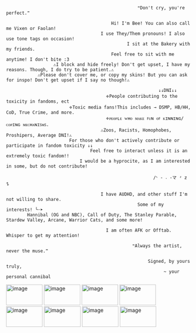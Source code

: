                                                      ❝Don't cry, you're perfect.❞
                                                           
                                            Hi! I'm Bee! You can also call me Vixen or Faolan!
                                        I use They/Them pronouns! I also use tone tags on occasion!
                                                  I sit at the Bakery with my friends.
                                            Feel free to sit with me anytime! I don't bite :3
                      ⚠︎I block and hide freely! Don't get upset, I have my reasons. Though, I do try to be patient.⚠︎
                ⚠︎Please don't cover me, or copy my skins! But you can ask for inspo! Don't get upset if I say no though!⚠︎

                                                              ↓↓DNI↓↓
                                          𖦏People contributing to the toxicity in fandoms, ect
                            𖦏Toxic media fans!This includes → DSMP, HB/HH, CoD, True Crime, and more.
                                          𖦏ᴘᴇᴏᴘʟᴇ ᴡʜᴏ ᴍᴀᴋᴇ ꜰᴜɴ ᴏꜰ ᴋɪɴɴɪɴɢ/ᴄᴏᴘɪɴɢ ᴍᴇᴄʜᴀɴɪꜱᴍꜱ.
                                        ⚠︎Zoos, Racists, Homophobes, Proshipers, Average DNI!⚠︎
                            For those who don't actively contribute or participate in fandom toxicity ↓↓
                                    Feel free to interact unless it is an extremely toxic fandom!!
                                I would be a hyprocite, as I am interested in some, but do not contribute!
                                                               
                                                            /ᐠ - ˕ -マ ᶻ 𝗓 𐰁 

                                        I have AUDHD, and other stuff I'm not willing to share.
                                                      Some of my interests! ╰┈➤ 
            Hannibal (OG and NBC), Call of Duty, The Stanley Parable, Stardew Valley, Arcane, Warrior Cats, and some more!

                                          I am often AFK or Offtab. Whisper to get my attention!
                                                
                                                    ❝Always the artist, never the muse.❞

                                                          Signed, by yours truly,
                                                                ~ your personal cannibal

<img width="99" height="56" alt="image" src="https://github.com/user-attachments/assets/b006f181-73ef-4ee4-a3f4-7a3498ddc79b" /> <img width="99" height="56" alt="image" src="https://github.com/user-attachments/assets/f91eb11e-1660-43e5-b2bb-a692603441ba" /> <img width="99" height="56" alt="image" src="https://github.com/user-attachments/assets/31a62b69-dfb0-4774-b2cb-c320b05f29e3" /> <img width="99" height="56" alt="image" src="https://github.com/user-attachments/assets/93706778-cc89-4877-803b-2a78beddd77f" /> <img width="99" height="56" alt="image" src="https://github.com/user-attachments/assets/1844d349-bb86-402d-b4b8-d0fc7230300a" /> <img width="100" height="56" alt="image" src="https://github.com/user-attachments/assets/9d90f79f-bded-4732-a964-7d5a5983344e" /> <img width="99" height="56" alt="image" src="https://github.com/user-attachments/assets/a43a6591-3e28-4951-9cbb-492a2d269109" /> <img width="99" height="56" alt="image" src="https://github.com/user-attachments/assets/ca5ef752-75db-4c2e-b6be-009c5dea068f" />








